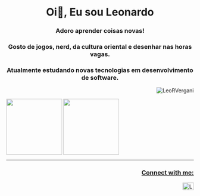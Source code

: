 <h1 align="center">Oi👋, Eu sou Leonardo</h1>
<h3 align="center">Adoro aprender coisas novas!</h3>
<h3 align="center">Gosto de jogos, nerd, da cultura oriental e desenhar nas horas vagas.</h3>
<h3 align="center">Atualmente estudando novas tecnologias em desenvolvimento de software.</h3>
<p align="right"> <img src="https://komarev.com/ghpvc/?username=LeoRVergani&label=Profile%20views&color=0e75b6&style=plastic" alt="LeoRVergani" /> </p>
  <a href="https://github.com/LeoRVergani">
<div>
  <img align="left" height="150m" src="https://github-readme-stats.vercel.app/api?username=LeoRVergani&show_icons=true&theme=nightowl"/>
    
  <img align="center" height="150m" src="https://github-readme-stats.vercel.app/api/top-langs/?username=LeoRVergani&theme=nightowl"/>


 </div>
 <div>
   <hr>
   <p>
  <h3 align="right">Connect with me:</h3>
  <img align="right" src="https://raw.githubusercontent.com/rahuldkjain/github-profile-readme-generator/master/src/images/icons/Social/linked-in-alt.svg" alt="LeoRVergani" height="20" width="30" />
  <a href="https://linkedin.com/in/LeoRVergani" target="blank">
</p>
</div>
